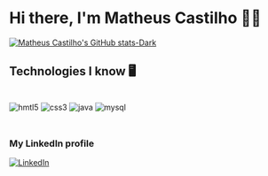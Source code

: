 # Hi there, I'm Matheus Castilho 👋🏻



[![Matheus Castilho's GitHub stats-Dark](https://github-readme-stats.vercel.app/api?username=MCastilhoo&show_icons=true&theme=dracula)](https://github.com/anuraghazra/github-readme-stats#gh-dark-mode-only)






## Technologies I know 🖥️

<div style="display: inline_block"><br/>

  <img align="center" alt="hmtl5" src="https://img.shields.io/badge/HTML5-E34F26?style=for-the-badge&logo=html5&logoColor=white" />
  <img align="center" alt="css3" src="https://img.shields.io/badge/CSS3-1572B6?style=for-the-badge&logo=css3&logoColor=white" />
  <img align="center" alt="java" src="https://img.shields.io/badge/Java-ED8B00?style=for-the-badge&logo=openjdk&logoColor=white" />
  <img align="center" alt="mysql" src="https://img.shields.io/badge/MySQL-00000F?style=for-the-badge&logo=mysql&logoColor=white" />
</div><br/>

##

### My LinkedIn profile 
[![LinkedIn](https://img.shields.io/badge/LinkedIn-0077B5?style=for-the-badge&logo=linkedin&logoColor=white)](https://www.linkedin.com/in/theus-castilho/)
